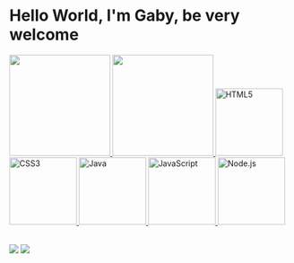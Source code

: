 # Hello World, I'm Gaby, be very welcome

<table>
  <a href="https://github.com/GabriellyPimentel">
  <img height="180em" src="https://github-readme-stats.vercel.app/api?username=GabriellyPimentel&show_icons=true&theme=tokyonight&include_all_commits=true&count_private=true"/>
  <img height="180em" src="https://github-readme-stats.vercel.app/api/top-langs/?username=GabriellyPimentel&layout=compact&langs_count=6&theme=tokyonight"/>
  <img src="https://img.icons8.com/color/2x/html-5.png" width="120" alt="HTML5">
  <img src="https://img.icons8.com/color/2x/css3.png" width="120" alt="CSS3">
    <img src="https://img.icons8.com/color/2x/java-coffee-cup-logo.png" width="120" alt="Java">
  <img src="https://static.vecteezy.com/system/resources/previews/027/127/560/non_2x/javascript-logo-javascript-icon-transparent-free-png.png" width="120" alt="JavaScript">
  <img src="https://img.icons8.com/color/2x/nodejs.png" width="120" alt="Node.js">
</table>

<div> 

  <a href = "mailto: gabypimentel.2000@gmail.com"><img src="https://img.shields.io/badge/-Gmail-%23333?style=for-the-badge&logo=gmail&logoColor=white" target="_blank"></a>
  <a href="https://www.linkedin.com/in/gabrielly-pimentel-vicente-dev" target="_blank"><img src="https://img.shields.io/badge/-LinkedIn-%230077B5?style=for-the-badge&logo=linkedin&logoColor=white" target="_blank"></a> 
</div>
